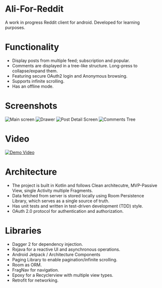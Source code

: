 # Ali-For-Reddit
A work in progress Reddit client for android. Developed for learning purposes. 

# Functionality
* Display posts from multiple feed; subscription and popular.
* Comments are displayed in a tree-like structure. Long-press to collapse/expand them. 
* Featuring secure OAuth2 login and Anonymous browsing.
* Supports infinite scrolling.
* Has an offline mode.

# Screenshots
![Main screen](https://i.imgur.com/DNkW2a6l.png)
![Drawer](https://i.imgur.com/5WwfNnUl.png)
![Post Detail Screen](https://i.imgur.com/pRG2svxl.png)
![Comments Tree](https://i.imgur.com/dBboR5Kl.png)

# Video
[![Demo Video](https://i.imgur.com/X2Mkbtd.png)](https://streamable.com/kjaww)

# Architecture
* The project is built in Kotlin and follows Clean architecutre, MVP-Passive View, single Activity multiple Fragments.
* Data fetched from server is stored locally using Room Persistence Library, which serves as a single source of truth.
* Has unit tests and written in test-driven development (TDD) style.
* OAuth 2.0 protocol for authentication and authorization.

# Libraries
* Dagger 2 for dependency injection.
* Rxjava for a reactive UI and asynchronous operations.
* Android Jetpack / Architecture Components
* Paging Library to enable pagination/infinite scrolling.
* Room as ORM.
* FragNav for navigation.
* Epoxy for a Recyclerview with multiple view types.
* Retrofit for networking.
